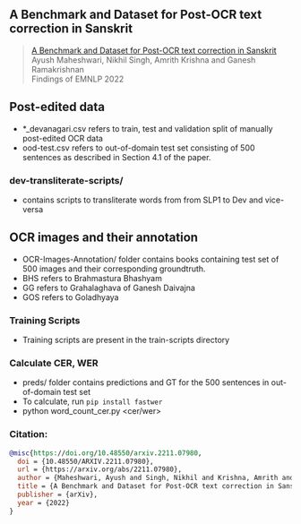## A Benchmark and Dataset for Post-OCR text correction in Sanskrit

> [A Benchmark and Dataset for Post-OCR text correction in Sanskrit](http://arxiv.org/abs/2211.07980)  
> Ayush Maheshwari, Nikhil Singh, Amrith Krishna and Ganesh Ramakrishnan                    
> Findings of EMNLP 2022

## Post-edited data
- *_devanagari.csv refers to train, test and validation split of manually post-edited OCR data
- ood-test.csv refers to out-of-domain test set consisting of 500 sentences as described in Section 4.1 of the paper.
### dev-transliterate-scripts/ 
- contains scripts to transliterate words from from SLP1 to Dev and vice-versa
## OCR images and their annotation
- OCR-Images-Annotation/ folder contains books containing test set of 500 images and their corresponding groundtruth. 
- BHS refers to Brahmastura Bhashyam
- GG refers to Grahalaghava of Ganesh Daivajna
- GOS refers to Goladhyaya

### Training Scripts
- Training scripts are present in the train-scripts directory


### Calculate CER, WER

- preds/ folder contains predictions and GT for the 500 sentences in out-of-domain test set
-  To calculate, run `pip install fastwer`
- python word_count_cer.py <cer/wer>

### Citation:
```bibtex
@misc{https://doi.org/10.48550/arxiv.2211.07980,
  doi = {10.48550/ARXIV.2211.07980},
  url = {https://arxiv.org/abs/2211.07980},
  author = {Maheshwari, Ayush and Singh, Nikhil and Krishna, Amrith and Ramakrishnan, Ganesh},  
  title = {A Benchmark and Dataset for Post-OCR text correction in Sanskrit},
  publisher = {arXiv},
  year = {2022}
}
```
